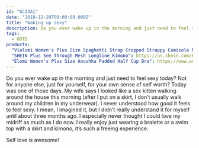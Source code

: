 ```yaml
---
id: "6C23A1"
date: "2018-12-29T08:00:00.000Z"
title: "Waking up sexy"
description: Do you ever wake up in the morning and just need to feel sexy today?
tags:
  - OOTD
products:
  "Vialumi Women's Plus Size Spaghetti Strap Cropped Strappy Camisole Navy 2X/3X": https://www.amazon.com/exec/obidos/ASIN/B01DFXZHTW/curvyandtrans-20
  "SHEIN Plus See Through Mesh Longline Kimono": https://us.shein.com/Plus-See-Through-Mesh-Longline-Kimono-p-447628-cat-1940.html
  "Elomi Women's Plus Size Anushka Padded Half Cup Bra": https://www.amazon.com/exec/obidos/ASIN/B06XVXSM3W/curvyandtrans-20
---
```

Do you ever wake up in the morning and just need to feel sexy today? Not for anyone else, just for yourself, for your own sense of self worth? Today was one of those days. My wife says I looked like a sex kitten walking around the house this morning (after I put on a skirt, I don’t usually walk around my children in my underwear). I never understood how good it feels to feel sexy. I mean, I imagined it, but I didn’t really understand it for myself until about three months ago. I especially never thought I could love my midriff as much as I do now. I really enjoy just wearing a bralette or a swim top with a skirt and kimono, it’s such a freeing experience.

Self love is awesome!
